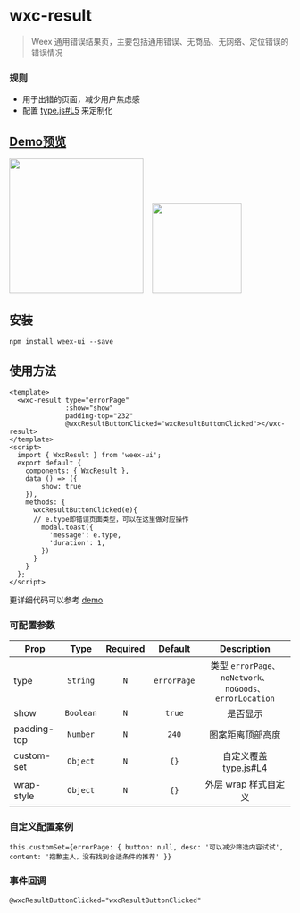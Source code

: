 # wxc-result 
      
> Weex 通用错误结果页，主要包括通用错误、无商品、无网络、定位错误的错误情况

### 规则
  - 用于出错的页面，减少用户焦虑感
  - 配置 [type.js#L5](https://github.com/alibaba/weex-ui/blob/master/example/result/type.js#L5) 来定制化


## [Demo预览](https://h5.m.taobao.com/trip/wxc-result/index.html?_wx_tpl=https%3A%2F%2Fh5.m.taobao.com%2Ftrip%2Fwxc-result%2Fdemo%2Findex.native-min.js)
<img src="https://gw.alipayobjects.com/zos/rmsportal/ZdBCotUDWDbtYVYUTqDf.gif" width="240"/>&nbsp;&nbsp;&nbsp;&nbsp;<img src="https://img.alicdn.com/tfs/TB1ck8JSpXXXXXpaFXXXXXXXXXX-200-200.png" width="160"/>


## 安装

```shell
npm install weex-ui --save
```

## 使用方法

```vue
<template>
  <wxc-result type="errorPage"
              :show="show"
              padding-top="232"
              @wxcResultButtonClicked="wxcResultButtonClicked"></wxc-result>
</template>
<script>
  import { WxcResult } from 'weex-ui';
  export default {
    components: { WxcResult },
    data () => ({
        show: true
    }),
    methods: {
      wxcResultButtonClicked(e){
      // e.type即错误页面类型，可以在这里做对应操作
        modal.toast({
          'message': e.type,
          'duration': 1,
        })
      }
    }
  };
</script>
```

更详细代码可以参考 [demo](https://github.com/alibaba/weex-ui/blob/master/example/result/index.vue)


### 可配置参数

| Prop | Type | Required | Default | Description |
| ---- |:----:|:---:|:-------:| :----------:|
| type | `String` |`N`| `errorPage`|类型 `errorPage、noNetwork、noGoods、errorLocation`|
| show | `Boolean` |`N`| `true` | 是否显示 |
| padding-top | `Number` |`N`| `240` | 图案距离顶部高度 |
| custom-set | `Object` |`N`| `{}` | 自定义覆盖 [type.js#L4](https://github.com/alibaba/weex-ui/blob/master/example/result/type.js#L4)|
| wrap-style | `Object` | `N`|`{}` | 外层 wrap 样式自定义 |

### 自定义配置案例

```
this.customSet={errorPage: { button: null, desc: '可以减少筛选内容试试', content: '抱歉主人，没有找到合适条件的推荐' }}
```

### 事件回调

```
@wxcResultButtonClicked="wxcResultButtonClicked"
```
